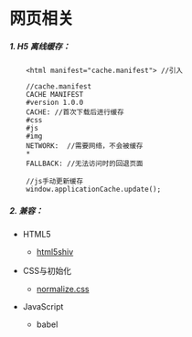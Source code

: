 # 网页相关

##### 1. H5 离线缓存：

```
    <html manifest="cache.manifest"> //引入

    //cache.manifest
    CACHE MANIFEST
    #version 1.0.0
    CACHE: //首次下载后进行缓存
    #css
    #js
    #img
    NETWORK:  //需要网络，不会被缓存
    *
    FALLBACK: //无法访问时的回退页面  

    //js手动更新缓存
    window.applicationCache.update();
```

##### 2. 兼容：

* HTML5
    - [html5shiv](https://github.com/aFarkas/html5shiv)

* CSS与初始化
    - [normalize.css](http://necolas.github.io/normalize.css/)

* JavaScript
    - babel


